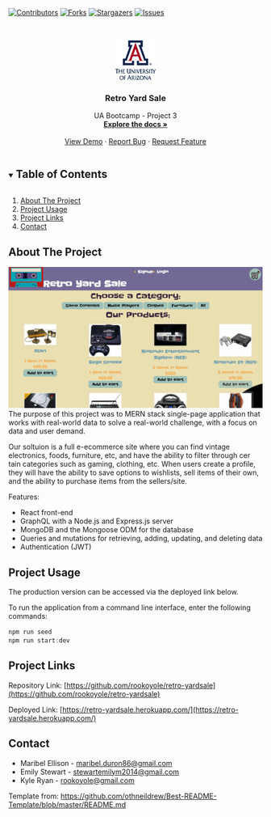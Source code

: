 <!--
*** Thanks for checking out the Best-README-Template. If you have a suggestion
*** that would make this better, please fork the repo and create a pull request
*** or simply open an issue with the tag "enhancement".
*** Thanks again! Now go create something AMAZING! :D
***
***
***
*** To avoid retyping too much info. Do a search and replace for the following:
*** github_username, repo_name, twitter_handle, email, project_title, project_description
-->



<!-- PROJECT SHIELDS -->
<!--
*** I'm using markdown "reference style" links for readability.
*** Reference links are enclosed in brackets [ ] instead of parentheses ( ).
*** See the bottom of this document for the declaration of the reference variables
*** for contributors-url, forks-url, etc. This is an optional, concise syntax you may use.
*** https://www.markdownguide.org/basic-syntax/#reference-style-links
-->
[![Contributors][contributors-shield]][contributors-url]
[![Forks][forks-shield]][forks-url]
[![Stargazers][stars-shield]][stars-url]
[![Issues][issues-shield]][issues-url]



<!-- PROJECT LOGO -->
<br />
<p align="center">
  <a href="https://github.com/rookoyole/retro-yardsale">
    <img src="./client/src/assets/images/Profile-Pic.png" alt="Logo" width="80" height="80">
  </a>

  <h3 align="center">Retro Yard Sale</h3>

  <p align="center">
    UA Bootcamp - Project 3
        <br />
        <a href="https://github.com/rookoyole/retro-yardsale"><strong>Explore the docs »</strong></a>
        <br />
        <br />
        <a href="https://github.com/rookoyole/retro-yardsale">View Demo</a>
        ·
        <a href="https://github.com/rookoyole/retro-yardsale/issues">Report Bug</a>
        ·
        <a href="https://github.com/rookoyole/retro-yardsale/issues">Request Feature</a>
  </p>
</p>



<!-- TABLE OF CONTENTS -->
<details open="open">
  <summary><h2 style="display: inline-block">Table of Contents</h2></summary>
  <ol>
    <li><a href="#about-the-project">About The Project</a></li>
    <li><a href="#project-usage">Project Usage</a></li>
    <li><a href="#project-links">Project Links</a></li>
    <li><a href="#contact">Contact</a></li>
  </ol>
</details>



<!-- ABOUT THE PROJECT -->
## About The Project

[![Product Name Screen Shot][product-screenshot]](client/src/assets/images/screenshot.png)
<br />
The purpose of this project was to MERN stack single-page application that works with real-world data to solve a real-world challenge, with a focus on data and user demand.

Our soltuion is a full e-ecommerce site where you can find vintage electronics, foods, furniture, etc, and have the ability to filter through cer tain categories such as gaming, clothing, etc. When users create a profile, they will have the ability to save options to wishlists, sell items of their own, and the ability to purchase items from the sellers/site.

Features:
* React front-end
* GraphQL with a Node.js and Express.js server
* MongoDB and the Mongoose ODM for the database
* Queries and mutations for retrieving, adding, updating, and deleting data
* Authentication (JWT)

<!-- PROJECT USAGE -->
## Project Usage

The production version can be accessed via the deployed link below.

To run the application from a command line interface, enter the following commands:
```js
npm run seed
npm run start:dev
```

<!-- PROJECT LINKS -->
## Project Links

Repository Link: [https://github.com/rookoyole/retro-yardsale](https://github.com/rookoyole/retro-yardsale)

Deployed Link: [https://retro-yardsale.herokuapp.com/](https://retro-yardsale.herokuapp.com/)

<!-- CONTACT -->
## Contact

* Maribel Ellison - maribel.duron86@gmail.com
* Emily Stewart - stewartemilym2014@gmail.com
* Kyle Ryan - rookoyole@gmail.com

Template from: https://github.com/othneildrew/Best-README-Template/blob/master/README.md

<!-- MARKDOWN LINKS & IMAGES -->
<!-- https://www.markdownguide.org/basic-syntax/#reference-style-links -->
[contributors-shield]: https://img.shields.io/github/contributors/rookoyole/retro-yardsale.svg?style=for-the-badge
[contributors-url]: https://github.com/rookoyole/retro-yardsale/graphs/contributors
[forks-shield]: https://img.shields.io/github/forks/rookoyole/retro-yardsale.svg?style=for-the-badge
[forks-url]: https://github.com/rookoyole/retro-yardsale/network/members
[stars-shield]: https://img.shields.io/github/stars/rookoyole/retro-yardsale.svg?style=for-the-badge
[stars-url]: https://github.com/rookoyole/retro-yardsale/stargazers
[issues-shield]: https://img.shields.io/github/issues/rookoyole/retro-yardsale.svg?style=for-the-badge
[issues-url]: https://github.com/rookoyole/retro-yardsale/issues
[product-screenshot]: client/src/assets/images/screenshot.png